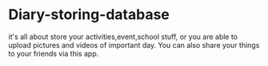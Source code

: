 # Diary-storing-database
it's all about store your activities,event,school stuff, or you are able to upload pictures and videos of important day. You can also share your things to your friends via this app.
